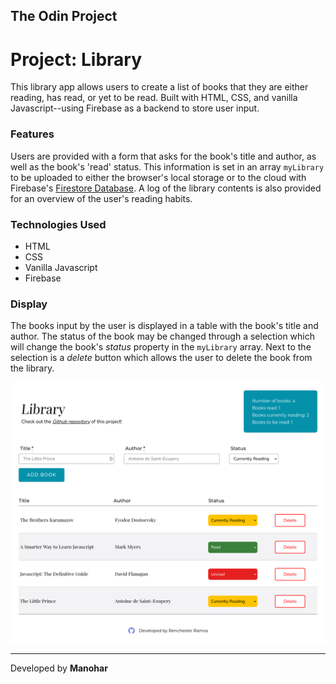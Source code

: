 ## The Odin Project

# Project: Library



This library app allows users to create a list of books that they are either reading, has read, or yet to be read. Built with HTML, CSS, and vanilla Javascript--using Firebase as a backend to store user input.

### Features

Users are provided with a form that asks for the book's title and author, as well as the book's 'read' status. This information is set in an array `myLibrary` to be uploaded to either the browser's local storage or to the cloud with Firebase's [Firestore Database](https://firebase.google.com/products/firestore). A log of the library contents is also provided for an overview of the user's reading habits.

### Technologies Used

- HTML
- CSS
- Vanilla Javascript
- Firebase

### Display

The books input by the user is displayed in a table with the book's title and author. The status of the book may be changed through a selection which will change the book's _status_ property in the `myLibrary` array. Next to the selection is a _delete_ button which allows the user to delete the book from the library.

![view of the page](img/library-view.png)

---

Developed by **Manohar**
